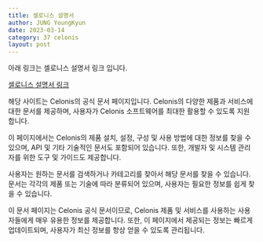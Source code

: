 ```yaml
---
title: 셀로니스 설명서
author: JUNG YoungKyun
date: 2023-03-14
category: 37 celonis
layout: post
---
```


아래 링크는 셀로니스 설명서 링크 입니다.

[셀로니스 설명서 링크](https://docs.celonis.com/en/index-en.html)

해당 사이트는 Celonis의 공식 문서 페이지입니다. Celonis의 다양한 제품과 서비스에 대한 문서를 제공하며, 사용자가 Celonis 소프트웨어를 최대한 활용할 수 있도록 지원합니다.

이 페이지에서는 Celonis의 제품 설치, 설정, 구성 및 사용 방법에 대한 정보를 찾을 수 있으며, API 및 기타 기술적인 문서도 포함되어 있습니다. 또한, 개발자 및 시스템 관리자를 위한 도구 및 가이드도 제공합니다.

사용자는 원하는 문서를 검색하거나 카테고리를 찾아서 해당 문서를 찾을 수 있습니다. 문서는 각각의 제품 또는 기술에 따라 분류되어 있으며, 사용자는 필요한 정보를 쉽게 찾을 수 있습니다.

이 문서 페이지는 Celonis 공식 문서이므로, Celonis 제품 및 서비스를 사용하는 사용자들에게 매우 유용한 정보를 제공합니다. 또한, 이 페이지에서 제공되는 정보는 빠르게 업데이트되며, 사용자가 최신 정보를 항상 얻을 수 있도록 관리됩니다.
